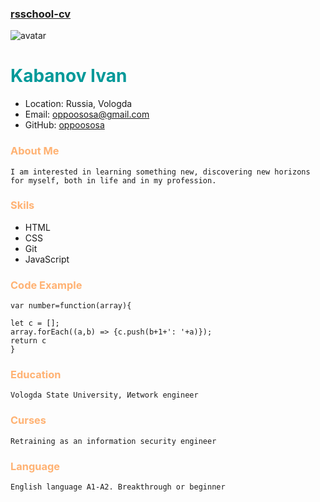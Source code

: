 ### [rsschool-cv](https://oppoososa.github.io/rsschool-cv/cv  "RSschool-Kabanov Ivan")

![avatar](https://i.pinimg.com/originals/b9/57/05/b95705525bb0802667a59d2e068caee8.png)
# <span style= "color: 009999">Kabanov Ivan </span>
* Location: Russia, Vologda
* Email: oppoososa@gmail.com
* GitHub: [oppoososa](https://github.com/oppoososa)

### <span style= "color: #FFB273"> About Me</span>
    
    I am interested in learning something new, discovering new horizons for myself, both in life and in my profession.

### <span style= "color: #FFB273"> Skils</span>    
    
* HTML
* CSS
* Git
* JavaScript
### <span style= "color: #FFB273"> Code Example <span>
```
var number=function(array){
 
let c = [];
array.forEach((a,b) => {c.push(b+1+': '+a)});
return c
}
```
### <span style= "color: #FFB273"> Education</span>
```
Vologda State University, Иetwork engineer
```
### <span style= "color: #FFB273"> Curses</span>
```
Retraining as an information security engineer
```
### <span style= "color: #FFB273"> Language</span>
```
English language А1-A2. Breakthrough or beginner 